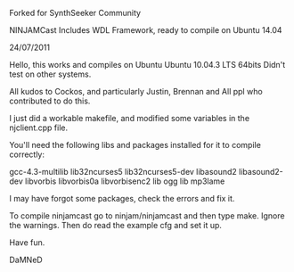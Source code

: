 Forked for SynthSeeker Community




NINJAMCast
Includes WDL Framework, ready to compile on Ubuntu 14.04

24/07/2011

Hello,
this works and compiles on Ubuntu Ubuntu 10.04.3 LTS 64bits
Didn't test on other systems.

All kudos to Cockos, and particularly Justin, Brennan and All ppl who
contributed to do this.

I just did a workable makefile, and modified some variables in the
njclient.cpp file.

You'll need the following libs and packages installed for it to compile correctly:

gcc-4.3-multilib
lib32ncurses5 
lib32ncurses5-dev
libasound2
libasound2-dev
libvorbis
libvorbis0a
libvorbisenc2
lib ogg 
lib mp3lame


I may have forgot some packages, check the errors and fix it.


To compile ninjamcast go to ninjam/ninjamcast and then type make.
Ignore the warnings.
Then do read the example cfg and set it up.

Have fun.

DaMNeD
